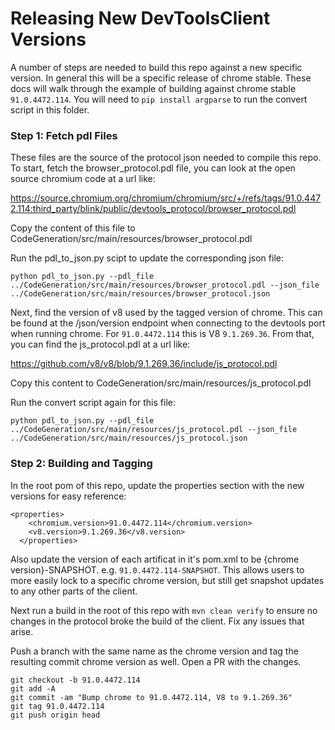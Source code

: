 # Releasing New DevToolsClient Versions

A number of steps are needed to build this repo against a new specific version. In general this will be a specific release of chrome stable. These docs will walk through the example of building against chrome stable `91.0.4472.114`. You will need to `pip install argparse` to run the convert script in this folder.

### Step 1: Fetch pdl Files

These files are the source of the protocol json needed to compile this repo. To start, fetch the browser_protocol.pdl file, you can look at the open source chromium code at a url like:

https://source.chromium.org/chromium/chromium/src/+/refs/tags/91.0.4472.114:third_party/blink/public/devtools_protocol/browser_protocol.pdl

Copy the content of this file to CodeGeneration/src/main/resources/browser_protocol.pdl

Run the pdl_to_json.py scipt to update the corresponding json file:

```
python pdl_to_json.py --pdl_file ../CodeGeneration/src/main/resources/browser_protocol.pdl --json_file ../CodeGeneration/src/main/resources/browser_protocol.json
```

Next, find the version of v8 used by the tagged version of chrome. This can be found at the /json/version endpoint when connecting to the devtools port when running chrome. For `91.0.4472.114` this is V8 `9.1.269.36`. From that, you can find the js_protocol.pdl at a url like:

https://github.com/v8/v8/blob/9.1.269.36/include/js_protocol.pdl

Copy this content to CodeGeneration/src/main/resources/js_protocol.pdl

Run the convert script again for this file:

```
python pdl_to_json.py --pdl_file ../CodeGeneration/src/main/resources/js_protocol.pdl --json_file ../CodeGeneration/src/main/resources/js_protocol.json
```

### Step 2: Building and Tagging

In the root pom of this repo, update the properties section with the new versions for easy reference:

```
<properties>
    <chromium.version>91.0.4472.114</chromium.version>
    <v8.version>9.1.269.36</v8.version>
  </properties>
```

Also update the version of each artificat in it's pom.xml to be {chrome version}-SNAPSHOT. e.g. `91.0.4472.114-SNAPSHOT`. This allows users to more easily lock to a specific chrome version, but still get snapshot updates to any other parts of the client.

Next run a build in the root of this repo with `mvn clean verify` to ensure no changes in the protocol broke the build of the client. Fix any issues that arise.

Push a branch with the same name as the chrome version and tag the resulting commit chrome version as well. Open a PR with the changes.

```
git checkout -b 91.0.4472.114
git add -A
git commit -am "Bump chrome to 91.0.4472.114, V8 to 9.1.269.36"
git tag 91.0.4472.114
git push origin head
```